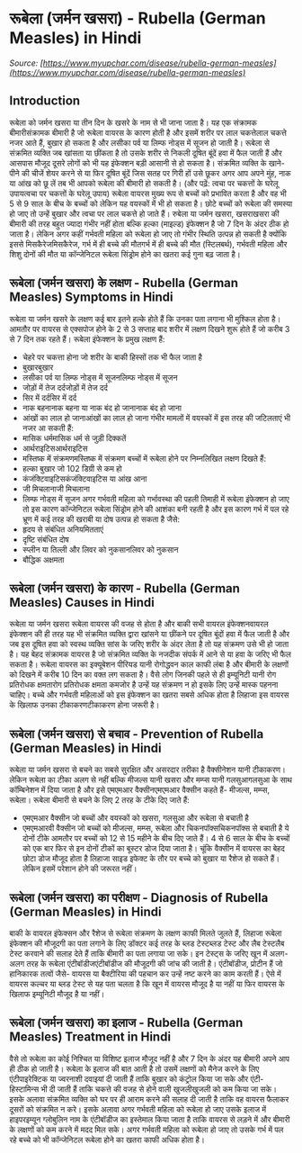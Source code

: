 # रूबेला (जर्मन खसरा) - Rubella (German Measles) in Hindi
_Source: [https://www.myupchar.com/disease/rubella-german-measles](https://www.myupchar.com/disease/rubella-german-measles)_

## Introduction
रूबेला को जर्मन खसरा या तीन दिन के खसरे के नाम से भी जाना जाता है। यह एक संक्रामक बीमारीसंक्रामक बीमारी है जो रूबेला वायरस के कारण होती है और इसमें शरीर पर लाल चकत्तेलाल चकत्ते नजर आते हैं, बुखार हो सकता है और लसीका पर्व या लिम्फ नोड्स में सूजन हो जाती है। रूबेला से संक्रमित व्यक्ति जब खांसता या छींकता है तो उसके शरीर से निकली दूषित बूंदें हवा में फैल जाती हैं और आसपास मौजूद दूसरे लोगों को भी यह इंफेक्शन बड़ी आसानी से हो सकता है। संक्रमित व्यक्ति के खाने-पीने की चीजें शेयर करने से या फिर दूषित बूंदें जिस सतह पर गिरी हों उसे छूकर अगर आप अपने मुंह, नाक या आंख को छू लें तब भी आपको रूबेला की बीमारी हो सकती है।
(और पढ़ें: त्वचा पर चकत्तों के घरेलू उपायत्वचा पर चकत्तों के घरेलू उपाय)
रूबेला वायरस मुख्य रूप से बच्चों को प्रभावित करता है और वह भी 5 से 9 साल के बीच के बच्चों को लेकिन यह वयस्कों में भी हो सकता है। छोटे बच्चों को रूबेला की समस्या हो जाए तो उन्हें बुखार और त्वचा पर लाल चकत्ते हो जाते हैं। रुबेला या जर्मन खसरा, खसराखसरा की बीमारी की तरह बहुत ज्यादा गंभीर नहीं होता बल्कि हल्का (माइल्ड) इंफेक्शन है जो 7 दिन के अंदर ठीक हो जाता है। लेकिन अगर कहीं गर्भवती महिला को रूबेला हो जाए तो गंभीर स्थिति उत्पन्न हो सकती है क्योंकि इससे मिसकैरेजमिसकैरेज, गर्भ में ही बच्चे की मौतगर्भ में ही बच्चे की मौत (स्टिलबर्थ), गर्भवती महिला और शिशु दोनों की मौत या कॉन्जेनिटल रूबेला सिंड्रोम होने का खतरा कई गुना बढ़ जाता है।

## रूबेला (जर्मन खसरा) के लक्षण - Rubella (German Measles) Symptoms in Hindi
रूबेला या जर्मन खसरे के लक्षण कई बार इतने हल्के होते हैं कि उनका पता लगाना भी मुश्किल होता है। आमतौर पर वायरस से एक्सपोज होने के 2 से 3 सप्ताह बाद शरीर में लक्षण दिखने शुरू होते हैं जो करीब 3 से 7 दिन तक रहते हैं। रूबेला इंफेक्शन के प्रमुख लक्षण हैं:
- चेहरे पर चकत्ता होना जो शरीर के बाकी हिस्सों तक भी फैल जाता है
- बुखारबुखार
- लसीका पर्व या लिम्फ नोड्स में सूजनलिम्फ नोड्स में सूजन
- जोड़ों में तेज दर्दजोड़ों में तेज दर्द
- सिर में दर्दसिर में दर्द
- नाक बहनानाक बहना या नाक बंद हो जानानाक बंद हो जाना
- आंखों का लाल हो जानाआंखों का लाल हो जाना
गंभीर मामलों में वयस्कों में इस तरह की जटिलताएं भी नजर आ सकती हैं:
- मासिक धर्ममासिक धर्म से जुड़ी दिक्कतें
- आर्थराइटिसआर्थराइटिस
- मस्तिष्क में संक्रमणमस्तिष्क में संक्रमण
बच्चों में रूबेला होने पर निम्नलिखित लक्षण दिखते हैं:
- हल्का बुखार जो 102 डिग्री से कम हो
- कंजंक्टिवाइटिसकंजंक्टिवाइटिस या आंख आना
- जी मिचलानाजी मिचलाना
- लिम्फ नोड्स में सूजन
अगर गर्भवती महिला को गर्भावस्था की पहली तिमाही में रूबेला इंफेक्शन हो जाए तो इस कारण कॉन्जेनिटल रूबेला सिंड्रोम होने की आशंका बनी रहती है और इस कारण गर्भ में पल रहे भ्रूण में कई तरह की खराबी या दोष उत्पन्न हो सकता है जैसे:
- हृदय से संबंधित अनियमितताएं
- दृष्टि संबंधित दोष
- स्प्लीन या तिल्ली और लिवर को नुकसानलिवर को नुकसान
- बौद्धिक अक्षमता

## रूबेला (जर्मन खसरा) के कारण - Rubella (German Measles) Causes in Hindi
रूबेला या जर्मन खसरा रूबेला वायरस की वजह से होता है और बाकी सभी वायरल इंफेक्शनवायरल इंफेक्शन की ही तरह यह भी संक्रमित व्यक्ति द्वारा खांसने या छींकने पर दूषित बूंदों हवा में फैल जाती है और जब इस दूषित हवा को स्वस्थ व्यक्ति सांस के जरिए शरीर के अंदर लेता है तो यह संक्रमण उसे भी हो जाता है। यह बेहद संक्रामक वायरस है जो संक्रमित व्यक्ति के नजदीक संपर्क में आने से या हवा के जरिए भी फैल सकता है।
रूबेला वायरस का इक्यूबेशन पीरियड यानी रोगोद्धवन काल काफी लंबा है और बीमारी के लक्षणों को दिखने में करीब 10 दिन का वक्त लग सकता है। वैसे लोग जिनकी पहले से ही इम्यूनिटी यानी रोग प्रतिरोधक क्षमतारोग प्रतिरोधक क्षमता कमजोर है उन्हें यह संक्रमण न हो इसके लिए उन्हें मास्क पहनना चाहिए। बच्चे और गर्भवती महिलाओं को इस इंफेक्शन का खतरा सबसे अधिक होता है लिहाजा इस वायरस के खिलाफ उनका टीकाकरणटीकाकरण होना जरूरी है।

## रूबेला (जर्मन खसरा) से बचाव - Prevention of Rubella (German Measles) in Hindi
रूबेला या जर्मन खसरा से बचने का सबसे सुरक्षित और असरदार तरीका है वैक्सीनेशन यानी टीकाकरण। लेकिन रूबेला का टीका अलग से नहीं बल्कि मीजल्स यानी खसरा और मम्प्स यानी गलसुआगलसुआ के साथ कॉम्बिनेशन में दिया जाता है और इसे एमएमआर वैक्सीनएमएमआर वैक्सीन कहते हैं- मीजल्स, मम्प्स, रूबेला। रूबेला बीमारी से बचने के लिए 2 तरह के टीके दिए जाते हैं:
- एमएमआर वैक्सीन जो बच्चों और वयस्कों को खसरा, गलसुआ और रूबेला से बचाती है
- एमएमआरवी वैक्सीन जो बच्चों को मीजल्स, मम्प्स, रूबेला और चिकनपॉक्सचिकनपॉक्स से बचाती है
ये दोनों टीके आमतौर पर बच्चों को 12 से 15 महीने के बीच दिए जाते हैं। 4 से 6 साल के बीच के बच्चों को एक बार फिर से इन दोनों टीकों का बूस्टर डोज दिया जाता है। चूंकि वैक्सीन में वायरस का बेहद छोटा डोज मौजूद होता है लिहाजा साइड इफेक्ट के तौर पर बच्चे को बुखार या रैशेज हो सकते हैं। लेकिन इसमें परेशान होने की जरूरत नहीं।

## रूबेला (जर्मन खसरा) का परीक्षण - Diagnosis of Rubella (German Measles) in Hindi
बाकी के वायरल इंफेक्सन और रैशेज से रूबेला संक्रमण के लक्षण काफी मिलते जुलते हैं, लिहाजा रूबेला इंफेक्शन की मौजूदगी का पता लगाने के लिए डॉक्टर कई तरह के ब्लड टेस्टब्लड टेस्ट और लैब टेस्टलैब टेस्ट करवाने की सलाह देते हैं ताकि बीमारी का पता लगाया जा सके। इन टेस्ट्स के जरिए खून में अलग-अलग तरह के रूबेला एंटीबॉडीजएंटीबॉडीज की मौजूदगी की जांच की जाती है। एंटीबॉडीज, प्रोटीन हैं जो हानिकारक तत्वों जैसे- वायरस या बैक्टीरिया की पहचान कर उन्हें नष्ट करने का काम करती हैं। ऐसे में वायरस कल्चर या ब्लड टेस्ट से यह पता चलता है कि खून में वायरस मौजूद है या नहीं या फिर वायरस के खिलाफ इम्यूनिटी मौजूद है या नहीं।

## रूबेला (जर्मन खसरा) का इलाज - Rubella (German Measles) Treatment in Hindi
वैसे तो रूबेला का कोई निश्चित या विशिष्ट इलाज मौजूद नहीं है और 7 दिन के अंदर यह बीमारी अपने आप ही ठीक हो जाती है। रूबेला के इलाज की बात आती है तो उसमें लक्षणों को मैनेज करने के लिए एंटीपाइरेक्टिक या ज्वरनाशी दवाइयां दी जाती हैं ताकि बुखार को कंट्रोल किया जा सके और एंटी-हिस्टामिन्स भी दी जाती हैं ताकि चकत्ते की वजह से होने वाली खुजलीखुजली को कम किया जा सके। इसके अलावा संक्रमित व्यक्ति को घर पर ही आराम करने की सलाह दी जाती है ताकि वह वायरस फैलाकर दूसरों को संक्रमित न करे।
इसके अलावा अगर गर्भवती महिला को रूबेला हो जाए उसके इलाज में हाइपरइम्यून ग्लोबुलिन नाम के एंटीबॉडीज का इस्तेमाल किया जाता है ताकि वायरस से लड़ने में और बीमारी के लक्षणों को कम करने में मदद मिल सके। अगर गर्भवती महिला को रूबेला हो जाए तो उसके गर्भ में पल रहे बच्चे को भी कॉन्जेनिटल रूबेला होने का खतरा काफी अधिक होता है।

